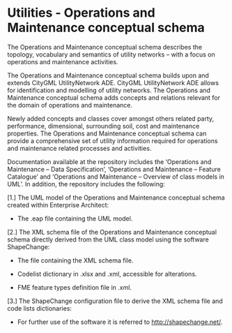 # Utilities - Operations and Maintenance conceptual schema

The Operations and Maintenance conceptual schema describes the topology, vocabulary and semantics of utility networks – with a focus on operations and maintenance activities. 

The Operations and Maintenance conceptual schema builds upon and extends CityGML UtilityNetwork ADE. CityGML UtilityNetwork ADE allows for identification and modelling of utility networks. The Operations and Maintenance conceptual schema adds concepts and relations relevant for the domain of operations and maintenance.

Newly added concepts and classes cover amongst others related party, performance, dimensional, surrounding soil, cost and maintenance properties. The Operations and Maintenance conceptual schema can provide a comprehensive set of utility information required for operations and maintenance related processes and activities.


Documentation available at the repository includes the ‘Operations and Maintenance – Data Specification’, ‘Operations and Maintenance – Feature Catalogue’ and ‘Operations and Maintenance – Overview of class models in UML’.  In addition, the repository includes the following:


[1.]	The UML model of the Operations and Maintenance conceptual schema created within Enterprise Architect:

-	The .eap file containing the UML model.



[2.]	The XML schema file of the Operations and Maintenance conceptual schema directly derived from the UML class model using the software ShapeChange: 

-	The file containing the XML schema file. 

-	Codelist dictionary in .xlsx and .xml, accessible for alterations. 

-	FME feature types definition file in .xml. 



[3.]	The ShapeChange configuration file to derive the XML schema file and code lists dictionaries:

-	For further use of the software it is referred to http://shapechange.net/. 
